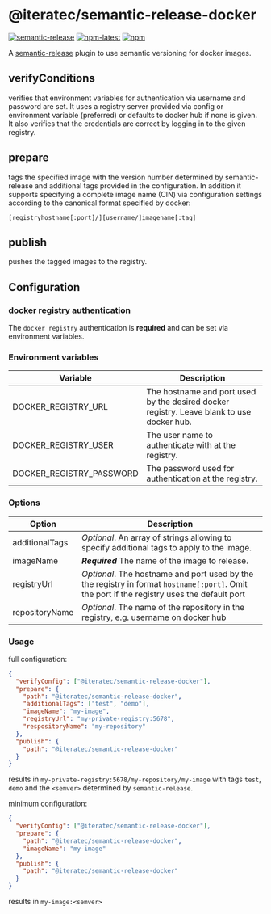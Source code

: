 # @iteratec/semantic-release-docker

[![semantic-release](https://img.shields.io/badge/%20%20%F0%9F%93%A6%F0%9F%9A%80-semantic--release-e10079.svg)](https://github.com/semantic-release/semantic-release)
[![npm-latest](https://img.shields.io/npm/v/@iteratec/semantic-release-docker/latest.svg)](https://www.npmjs.com/package/@iteratec/semantic-release-docker)
[![npm](https://img.shields.io/npm/l/express.svg)](https://www.npmjs.com/package/@iteratec/semantic-release-docker)

A [semantic-release](https://github.com/semantic-release/semantic-release) plugin to use semantic versioning for docker images.

## verifyConditions

verifies that environment variables for authentication via username and password are set.
It uses a registry server provided via config or environment variable (preferred) or defaults to docker hub if none is given.
It also verifies that the credentials are correct by logging in to the given registry.

## prepare

tags the specified image with the version number determined by semantic-release and additional tags provided in the configuration.
In addition it supports specifying a complete image name (CIN) via configuration settings according to the canonical format specified by docker:

`[registryhostname[:port]/][username/]imagename[:tag]`

## publish

pushes the tagged images to the registry.

## Configuration

### docker registry authentication

The `docker registry` authentication is **required** and can be set via environment variables.

### Environment variables

| Variable                 | Description                                                                               |
|--------------------------|-------------------------------------------------------------------------------------------|
| DOCKER_REGISTRY_URL      | The hostname and port used by the desired docker registry. Leave blank to use docker hub. |
| DOCKER_REGISTRY_USER     | The user name to authenticate with at the registry.                                       |
| DOCKER_REGISTRY_PASSWORD | The password used for authentication at the registry.                                     |

### Options

| Option         | Description                                                                                |
|----------------|--------------------------------------------------------------------------------------------|
| additionalTags | _Optional_. An array of strings allowing to specify additional tags to apply to the image. |
| imageName      | **_Required_** The name of the image to release.                                           |
| registryUrl    | _Optional_. The hostname and port used by the the registry in format `hostname[:port]`. Omit the port if the registry uses the default port |
| repositoryName | _Optional_. The name of the repository in the registry, e.g. username on docker hub        | 

### Usage

full configuration:
``` json
{
  "verifyConfig": ["@iteratec/semantic-release-docker"],
  "prepare": {
    "path": "@iteratec/semantic-release-docker",
    "additionalTags": ["test", "demo"],
    "imageName": "my-image",
    "registryUrl": "my-private-registry:5678",
    "respositoryName": "my-repository"
  },
  "publish": {
    "path": "@iteratec/semantic-release-docker"
  }
}
```
results in `my-private-registry:5678/my-repository/my-image` with tags `test`, `demo` and the `<semver>` determined by `semantic-release`.

minimum configuration:
``` json
{
  "verifyConfig": ["@iteratec/semantic-release-docker"],
  "prepare": {
    "path": "@iteratec/semantic-release-docker",
    "imageName": "my-image"
  },
  "publish": {
    "path": "@iteratec/semantic-release-docker"
  }
}
```
results in `my-image:<semver>`